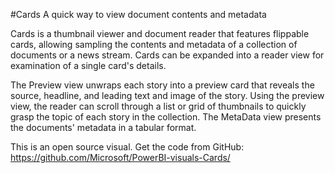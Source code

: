 #Cards
A quick way to view document contents and metadata

Cards is a thumbnail viewer and document reader that features flippable cards, allowing sampling the contents and metadata of a collection of documents or a news stream.  Cards can be expanded into a reader view for examination of a single card's details.

The Preview view unwraps each story into a preview card that reveals the source, headline, and leading text and image of the story. Using the preview view, the reader can scroll through a list or grid of thumbnails to quickly grasp the topic of each story in the collection.  The MetaData view presents the documents' metadata in a tabular format.

This is an open source visual. Get the code from GitHub: https://github.com/Microsoft/PowerBI-visuals-Cards/
